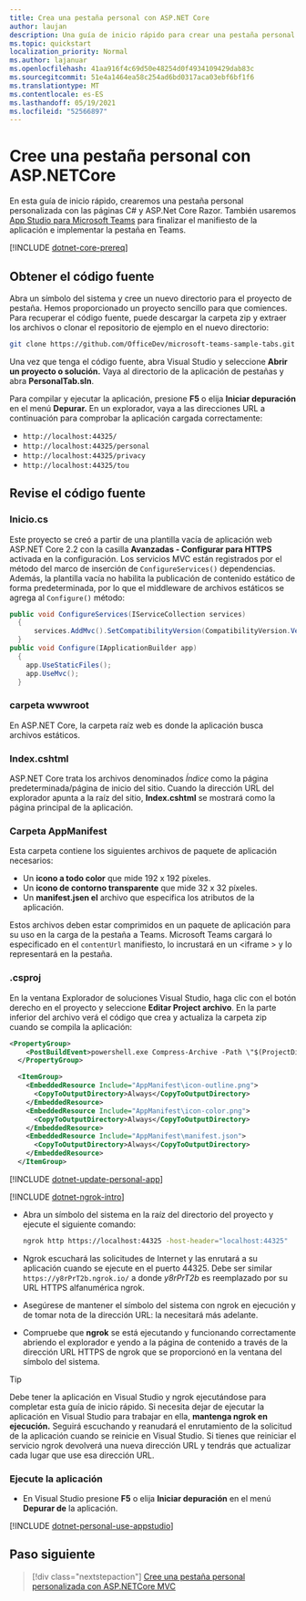 ```yaml
---
title: Crea una pestaña personal con ASP.NET Core
author: laujan
description: Una guía de inicio rápido para crear una pestaña personal personalizada con ASP.NET Core.
ms.topic: quickstart
localization_priority: Normal
ms.author: lajanuar
ms.openlocfilehash: 41aa916f4c69d50e48254d0f4934109429dab83c
ms.sourcegitcommit: 51e4a1464ea58c254ad6bd0317aca03ebf6bf1f6
ms.translationtype: MT
ms.contentlocale: es-ES
ms.lasthandoff: 05/19/2021
ms.locfileid: "52566897"
---
```

# <a name="create-a-personal-tab-using-aspnetcore"></a>Cree una pestaña personal con ASP.NETCore

En esta guía de inicio rápido, crearemos una pestaña personal personalizada con las páginas C# y ASP.Net Core Razor. También usaremos [App Studio para Microsoft Teams](~/concepts/build-and-test/app-studio-overview.md) para finalizar el manifiesto de la aplicación e implementar la pestaña en Teams.

[!INCLUDE [dotnet-core-prereq](~/includes/tabs/dotnet-core-prereq.md)]

## <a name="get-the-source-code"></a>Obtener el código fuente

Abra un símbolo del sistema y cree un nuevo directorio para el proyecto de pestaña. Hemos proporcionado un proyecto sencillo para que comiences. Para recuperar el código fuente, puede descargar la carpeta zip y extraer los archivos o clonar el repositorio de ejemplo en el nuevo directorio:

```bash
git clone https://github.com/OfficeDev/microsoft-teams-sample-tabs.git
```

Una vez que tenga el código fuente, abra Visual Studio y seleccione **Abrir un proyecto o solución.** Vaya al directorio de la aplicación de pestañas y abra **PersonalTab.sln**.

Para compilar y ejecutar la aplicación, presione **F5** o elija **Iniciar depuración** en el menú **Depurar.** En un explorador, vaya a las direcciones URL a continuación para comprobar la aplicación cargada correctamente:

- `http://localhost:44325/`
- `http://localhost:44325/personal`
- `http://localhost:44325/privacy`
- `http://localhost:44325/tou`

## <a name="review-the-source-code"></a>Revise el código fuente

### <a name="startupcs"></a>Inicio.cs

Este proyecto se creó a partir de una plantilla vacía de aplicación web ASP.NET Core 2.2 con la casilla **Avanzadas - Configurar para HTTPS** activada en la configuración. Los servicios MVC están registrados por el método del marco de inserción de `ConfigureServices()` dependencias. Además, la plantilla vacía no habilita la publicación de contenido estático de forma predeterminada, por lo que el middleware de archivos estáticos se agrega al `Configure()` método:

```csharp
public void ConfigureServices(IServiceCollection services)
  {
      services.AddMvc().SetCompatibilityVersion(CompatibilityVersion.Version_2_2);
  }
public void Configure(IApplicationBuilder app)
  {
    app.UseStaticFiles();
    app.UseMvc();
  }
```

### <a name="wwwroot-folder"></a>carpeta wwwroot

En ASP.NET Core, la carpeta raíz web es donde la aplicación busca archivos estáticos.

### <a name="indexcshtml"></a>Index.cshtml

ASP.NET Core trata los archivos denominados *Índice* como la página predeterminada/página de inicio del sitio. Cuando la dirección URL del explorador apunta a la raíz del sitio, **Index.cshtml** se mostrará como la página principal de la aplicación.

### <a name="appmanifest-folder"></a>Carpeta AppManifest

Esta carpeta contiene los siguientes archivos de paquete de aplicación necesarios:

- Un **icono a todo color** que mide 192 x 192 píxeles.
- Un **icono de contorno transparente** que mide 32 x 32 píxeles.
- Un **manifest.jsen el** archivo que especifica los atributos de la aplicación.

Estos archivos deben estar comprimidos en un paquete de aplicación para su uso en la carga de la pestaña a Teams. Microsoft Teams cargará lo especificado en el `contentUrl` manifiesto, lo incrustará en un <iframe \> y lo representará en la pestaña.

### <a name="csproj"></a>.csproj

En la ventana Explorador de soluciones Visual Studio, haga clic con el botón derecho en el proyecto y seleccione **Editar Project archivo**. En la parte inferior del archivo verá el código que crea y actualiza la carpeta zip cuando se compila la aplicación:

```xml
<PropertyGroup>
    <PostBuildEvent>powershell.exe Compress-Archive -Path \"$(ProjectDir)AppManifest\*\" -DestinationPath \"$(TargetDir)tab.zip\" -Force</PostBuildEvent>
  </PropertyGroup>

  <ItemGroup>
    <EmbeddedResource Include="AppManifest\icon-outline.png">
      <CopyToOutputDirectory>Always</CopyToOutputDirectory>
    </EmbeddedResource>
    <EmbeddedResource Include="AppManifest\icon-color.png">
      <CopyToOutputDirectory>Always</CopyToOutputDirectory>
    </EmbeddedResource>
    <EmbeddedResource Include="AppManifest\manifest.json">
      <CopyToOutputDirectory>Always</CopyToOutputDirectory>
    </EmbeddedResource>
  </ItemGroup>
```

[!INCLUDE  [dotnet-update-personal-app](~/includes/tabs/dotnet-update-personal-app.md)]

[!INCLUDE [dotnet-ngrok-intro](~/includes/tabs/dotnet-ngrok-intro.md)]

- Abra un símbolo del sistema en la raíz del directorio del proyecto y ejecute el siguiente comando:

    ```bash
    ngrok http https://localhost:44325 -host-header="localhost:44325"
    ```

- Ngrok escuchará las solicitudes de Internet y las enrutará a su aplicación cuando se ejecute en el puerto 44325.  Debe ser similar `https://y8rPrT2b.ngrok.io/` a donde *y8rPrT2b* es reemplazado por su URL HTTPS alfanumérica ngrok.

- Asegúrese de mantener el símbolo del sistema con ngrok en ejecución y de tomar nota de la dirección URL: la necesitará más adelante.

- Compruebe que **ngrok** se está ejecutando y funcionando correctamente abriendo el explorador e yendo a la página de contenido a través de la dirección URL HTTPS de ngrok que se proporcionó en la ventana del símbolo del sistema.

>[!TIP]
>Debe tener la aplicación en Visual Studio y ngrok ejecutándose para completar esta guía de inicio rápido. Si necesita dejar de ejecutar la aplicación en Visual Studio para trabajar en ella, **mantenga ngrok en ejecución.** Seguirá escuchando y reanudará el enrutamiento de la solicitud de la aplicación cuando se reinicie en Visual Studio. Si tienes que reiniciar el servicio ngrok devolverá una nueva dirección URL y tendrás que actualizar cada lugar que use esa dirección URL.

### <a name="run-your-application"></a>Ejecute la aplicación

- En Visual Studio presione **F5** o elija **Iniciar depuración** en el menú **Depurar de** la aplicación.

[!INCLUDE [dotnet-personal-use-appstudio](~/includes/tabs/dotnet-personal-use-appstudio.md)]

## <a name="next-step"></a>Paso siguiente

> [!div class="nextstepaction"]
> [Cree una pestaña personal personalizada con ASP.NETCore MVC](~/tabs/quickstarts/create-personal-tab-dotnet-core-mvc.md)
